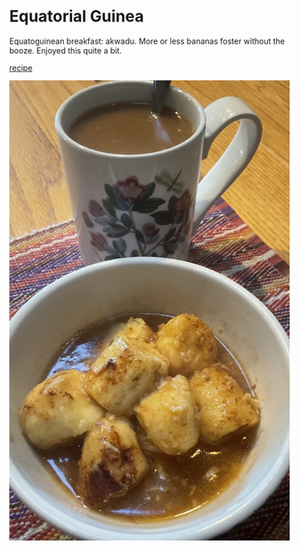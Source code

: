 # Equatorial Guinea

Equatoguinean breakfast: akwadu. More or less bananas foster without
the booze. Enjoyed this quite a bit.

[recipe](https://www.internationalcuisine.com/baked-bananas/)

![breakfast](images/equatorial_guinea.jpeg)
